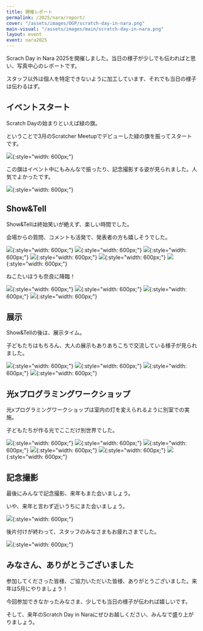 ```yaml
---
title: 開催レポート
permalink: /2025/nara/report/
cover: "/assets/images/OGP/scratch-day-in-nara.png"
main-visual: "/assets/images/main/scratch-day-in-nara.png"
layout: event
event: nara2025
---
```

Scrach Day in Nara 2025を開催しました。当日の様子が少しでも伝わればと思い、写真中心のレポートです。

スタッフ以外は個人を特定できないように加工しています、それでも当日の様子は伝わるはず。

## イベントスタート
Scratch Dayの始まりといえば緑の旗。

ということで3月のScratcher Meetupでデビューした緑の旗を振ってスタートです。

![](/assets/images/2025-nara/report/01.jpg){:style="width: 600px;"}

この旗はイベント中にもみんなで振ったり、記念撮影する姿が見られました。人気でよかったです。

![](/assets/images/2025-nara/report/22.jpg){:style="width: 600px;"}


## Show&Tell

Show&Tellは終始笑いが絶えず、楽しい時間でした。

会場からの質問、コメントも活発で、発表者の方も嬉しそうでした。

![](/assets/images/2025-nara/report/25.jpg){:style="width: 600px;"}
![](/assets/images/2025-nara/report/02.jpg){:style="width: 600px;"}
![](/assets/images/2025-nara/report/03.jpg){:style="width: 600px;"}
![](/assets/images/2025-nara/report/04.jpg){:style="width: 600px;"}
![](/assets/images/2025-nara/report/05.jpg){:style="width: 600px;"}
![](/assets/images/2025-nara/report/06.jpg){:style="width: 600px;"}

ねこたいほうも奈良に降臨！

![](/assets/images/2025-nara/report/07.jpg){:style="width: 600px;"}
![](/assets/images/2025-nara/report/08.jpg){:style="width: 600px;"}
![](/assets/images/2025-nara/report/09.jpg){:style="width: 600px;"}
![](/assets/images/2025-nara/report/10.jpg){:style="width: 600px;"}

## 展示
Show&Tellの後は、展示タイム。

子どもたちはもちろん、大人の展示もありあちこちで交流している様子が見られました。

![](/assets/images/2025-nara/report/20.jpg){:style="width: 600px;"}
![](/assets/images/2025-nara/report/21.jpg){:style="width: 600px;"}
![](/assets/images/2025-nara/report/11.jpg){:style="width: 600px;"}
![](/assets/images/2025-nara/report/12.jpg){:style="width: 600px;"}

## 光xプログラミングワークショップ
光xプログラミングワークショップは室内の灯を変えられるように別室での実施。

子どもたちが作る光でここだけ別世界でした。

![](/assets/images/2025-nara/report/13.jpg){:style="width: 600px;"}
![](/assets/images/2025-nara/report/14.jpg){:style="width: 600px;"}
![](/assets/images/2025-nara/report/15.jpg){:style="width: 600px;"}
![](/assets/images/2025-nara/report/16.jpg){:style="width: 600px;"}
![](/assets/images/2025-nara/report/17.jpg){:style="width: 600px;"}
![](/assets/images/2025-nara/report/18.jpg){:style="width: 600px;"}

## 記念撮影
最後にみんなで記念撮影、来年もまた会いましょう。

いや、来年と言わず近いうちにまた会いましょう。

![](/assets/images/2025-nara/report/23.jpg){:style="width: 600px;"}

後片付けが終わって、スタッフのみなさまもお疲れさまでした。

![](/assets/images/2025-nara/report/24.jpg){:style="width: 600px;"}

## みなさん、ありがとうございました

参加してくださった皆様、ご協力いただいた皆様、ありがとうございました。来年は5月にやりましょう！

今回参加できなかったみなさま、少しでも当日の様子が伝われば嬉しいです。

そして、来年のScratch Day in Naraにぜひお越しください、みんなで盛り上がりましょう。